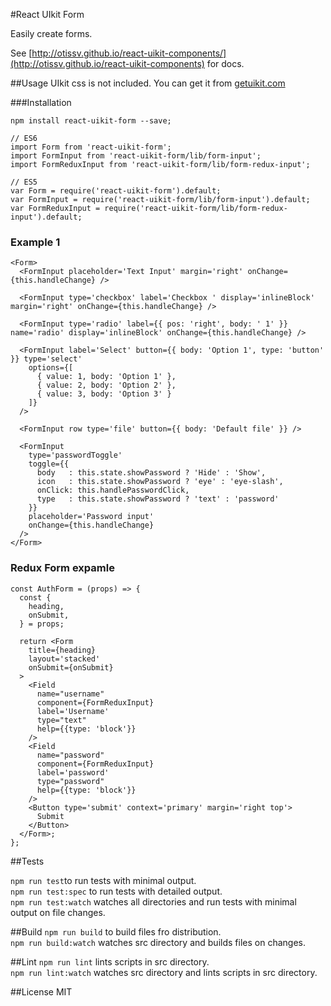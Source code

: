 #React UIkit Form

Easily create forms.

See [http://otissv.github.io/react-uikit-components/](http://otissv.github.io/react-uikit-components) for docs.


##Usage
UIkit css is not included. You can get it from [getuikit.com](http://getuikit.com/)


###Installation

    npm install react-uikit-form --save;

    // ES6
    import Form from 'react-uikit-form';
    import FormInput from 'react-uikit-form/lib/form-input';
    import FormReduxInput from 'react-uikit-form/lib/form-redux-input';

    // ES5
    var Form = require('react-uikit-form').default;
    var FormInput = require('react-uikit-form/lib/form-input').default;
    var FormReduxInput = require('react-uikit-form/lib/form-redux-input').default;


### Example 1
```
<Form>
  <FormInput placeholder='Text Input' margin='right' onChange={this.handleChange} />

  <FormInput type='checkbox' label='Checkbox ' display='inlineBlock' margin='right' onChange={this.handleChange} />

  <FormInput type='radio' label={{ pos: 'right', body: ' 1' }} name='radio' display='inlineBlock' onChange={this.handleChange} />

  <FormInput label='Select' button={{ body: 'Option 1', type: 'button' }} type='select'
    options={[
      { value: 1, body: 'Option 1' },
      { value: 2, body: 'Option 2' },
      { value: 3, body: 'Option 3' }
    ]}
  />

  <FormInput row type='file' button={{ body: 'Default file' }} />

  <FormInput
    type='passwordToggle'
    toggle={{
      body   : this.state.showPassword ? 'Hide' : 'Show',
      icon   : this.state.showPassword ? 'eye' : 'eye-slash',
      onClick: this.handlePasswordClick,
      type   : this.state.showPassword ? 'text' : 'password'
    }}
    placeholder='Password input'
    onChange={this.handleChange}
  />
</Form>
```

### Redux Form expamle
```
const AuthForm = (props) => {
  const {
    heading,
    onSubmit,
  } = props;

  return <Form
    title={heading}
    layout='stacked'
    onSubmit={onSubmit}
  >
    <Field
      name="username"
      component={FormReduxInput}
      label='Username'
      type="text"
      help={{type: 'block'}}
    />
    <Field
      name="password"
      component={FormReduxInput}
      label='password'
      type="password"
      help={{type: 'block'}}
    />
    <Button type='submit' context='primary' margin='right top'>
      Submit
    </Button>
  </Form>;
};

```


##Tests

`npm run test`to run tests with minimal output.  
`npm run test:spec` to run tests with detailed output.  
`npm run test:watch` watches all directories and run tests with minimal output on file changes.

##Build
`npm run build` to build files fro distribution.  
`npm run build:watch` watches src directory and builds files on changes.

##Lint
`npm run lint` lints scripts in src directory.  
`npm run lint:watch` watches src directory and lints scripts in src directory.

##License
MIT
